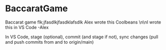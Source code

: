 # BaccaratGame
 Baccarat game
flk;jfasdlkjfasdklafsdlk
Alex wrote this
Coolbeans
\n\nI wrote this in VS Code -Alex

In VS Code, stage (optional), commit (and stage if not), sync changes (pull and push commits from and to origin/main)